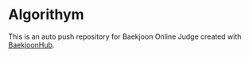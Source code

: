 # Algorithym
This is an auto push repository for Baekjoon Online Judge created with [BaekjoonHub](https://github.com/BaekjoonHub/BaekjoonHub).
